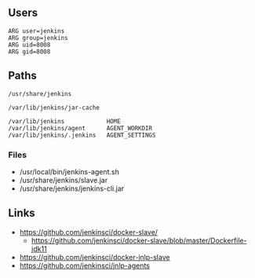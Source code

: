 ## Users
```
ARG user=jenkins
ARG group=jenkins
ARG uid=8008
ARG gid=8008
```

## Paths
```
/usr/share/jenkins

/var/lib/jenkins/jar-cache

/var/lib/jenkins            HOME
/var/lib/jenkins/agent      AGENT_WORKDIR 
/var/lib/jenkins/.jenkins   AGENT_SETTINGS
```

### Files
* /usr/local/bin/jenkins-agent.sh
* /usr/share/jenkins/slave.jar
* /usr/share/jenkins/jenkins-cli.jar

## Links
* https://github.com/jenkinsci/docker-slave/
  * https://github.com/jenkinsci/docker-slave/blob/master/Dockerfile-jdk11
* https://github.com/jenkinsci/docker-jnlp-slave
* https://github.com/jenkinsci/jnlp-agents
